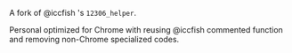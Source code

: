 A fork of @iccfish 's `12306_helper`.

Personal optimized for Chrome with reusing @iccfish commented function and removing non-Chrome specialized codes.
